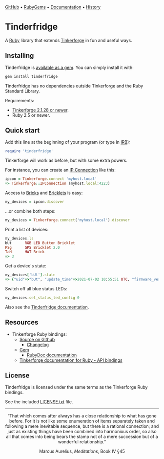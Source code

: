 [GitHub](https://github.com/lllisteu/tinderfridge) • [RubyGems](https://rubygems.org/gems/tinderfridge) • [Documentation](https://www.rubydoc.info/gems/tinderfridge) • [History](History.md)

# Tinderfridge

A [Ruby](https://www.ruby-lang.org/) library that extends [Tinkerforge](https://www.tinkerforge.com/) in fun and useful ways.

## Installing

Tinderfridge is [available as a gem](https://rubygems.org/gems/tinderfridge). You can simply install it with:

```bash
gem install tinderfridge
```

Tinderfridge has no dependencies outside Tinkerforge and the Ruby Standard Library.

Requirements:

* [Tinkerforge 2.1.28 or newer](https://rubygems.org/gems/tinkerforge).
* Ruby 2.5 or newer.

## Quick start

Add this line at the beginning of your program (or type in [IRB](https://ruby-doc.org/stdlib/libdoc/irb/rdoc/IRB.html)):

```ruby
require 'tinderfridge'
```

Tinkerforge will work as before, but with some extra powers.

For instance, you can create an [IP Connection](https://www.tinkerforge.com/en/doc/Software/IPConnection_Ruby.html) like this:

```ruby
ipcon = Tinkerforge.connect 'myhost.local'
=> Tinkerforge::IPConnection (myhost.local:4223)
```

Access to [Bricks](https://www.tinkerforge.com/en/doc/Software/Bricks_Ruby.html) and [Bricklets](https://www.tinkerforge.com/en/doc/Software/Bricklets_Ruby.html) is easy:

```ruby
my_devices = ipcon.discover
```

...or combine both steps:

```ruby
my_devices = Tinkerforge.connect('myhost.local').discover
```

Print a list of devices:

```ruby
my_devices.ls
bUt      RGB LED Button Bricklet
PSg      GPS Bricklet 2.0
TaH      HAT Brick
=> 3
```

Get a device's state:

```ruby
my_devices['bUt'].state
=> {"uid"=>"bUt", "update_time"=>2021-07-02 10:55:51 UTC, "firmware_version"=>"2.0.2", "connected"=>{"uid"=>"TaH", "position"=>"d"}, "ipcon"=>{"host"=>"myhost.local", "port"=>4223}, "chip_temperature"=>27, "spitfp_error_count"=>[0, 1, 0, 0], "status_led_config"=>0, "color_rgb"=>[68, 9, 17], "color_calibration"=>[100, 100, 55], "pressed"=>false}
```

Switch off all blue status LEDs:

```ruby
my_devices.set_status_led_config 0
```

Also see the [Tinderfridge documentation](https://www.rubydoc.info/gems/tinderfridge).

## Resources

* Tinkerforge Ruby bindings:
    * [Source on Github](https://github.com/Tinkerforge/generators/tree/master/ruby)
        * [Changelog](https://github.com/Tinkerforge/generators/blob/master/ruby/changelog.txt)
    * [Gem](https://rubygems.org/gems/tinkerforge)
        * [RubyDoc documentation](https://www.rubydoc.info/gems/tinkerforge)
    * [Tinkerforge documentation for Ruby - API bindings](https://www.tinkerforge.com/en/doc/Software/API_Bindings_Ruby.html)

## License

Tinderfridge is licensed under the same terms as the Tinkerforge Ruby bindings.

See the included [LICENSE.txt](LICENSE.txt) file.

-----

<p align=center>
“That which comes after always has a close relationship to what has gone before. For it is not like some enumeration of items separately taken and following a mere inevitable sequence, but there is a rational connection; and just as existing things have been combined into harmonious order, so also all that comes into being bears the stamp not of a mere succession but of a wonderful relationship.”
</p>

<p align=center>
Marcus Aurelius, <i>Meditations</i>, Book IV §45
</p>
